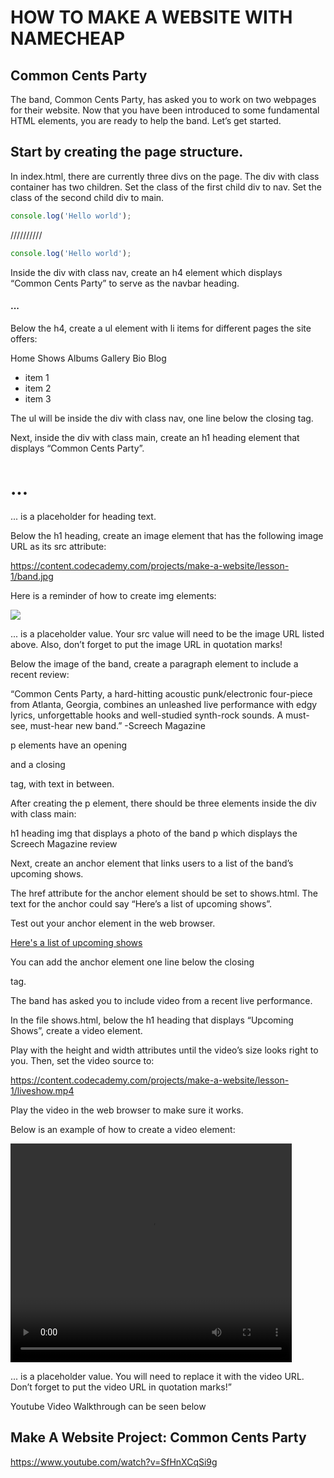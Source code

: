 HOW TO MAKE A WEBSITE WITH NAMECHEAP
=========================================

Common Cents Party
--------------------
The band, Common Cents Party, has asked you to work on two webpages for their website. Now that you have been introduced to some fundamental HTML elements, you are ready to help the band. Let’s get started.

Start by creating the page structure.
-------------------------------------

In index.html, there are currently three divs on the page. The div with class container has two children. Set the class of the first child div to nav. Set the class of the second child div to main.


```js
console.log('Hello world');
```
//////////


```js
console.log('Hello world');
```



<div class="nav">
 
</div>
<div class="main">
 
</div>



Inside the div with class nav, create an h4 element which displays “Common Cents Party” to serve as the navbar heading.

<div class="nav">
   <h4>...</h4>
</div>

Below the h4, create a ul element with li items for different pages the site offers:

Home
Shows
Albums
Gallery
Bio
Blog

<ul>
   <li>item 1</li>
   <li>item 2</li>
   <li>item 3</li>
</ul>

The ul will be inside the div with class nav, one line below the closing </h4> tag.

Next, inside the div with class main, create an h1 heading element that displays “Common Cents Party”.

<div class="main">
   <h1>...</h1>
</div>

... is a placeholder for heading text.

Below the h1 heading, create an image element that has the following image URL as its src attribute:

 https://content.codecademy.com/projects/make-a-website/lesson-1/band.jpg

Here is a reminder of how to create img elements:

<img src="..."/>


... is a placeholder value. Your src value will need to be the image URL listed above. Also, don’t forget to put the image URL in quotation marks!

Below the image of the band, create a paragraph element to include a recent review:

“Common Cents Party, a hard-hitting acoustic punk/electronic four-piece from Atlanta, Georgia, combines an unleashed live performance with edgy lyrics, unforgettable hooks and well-studied synth-rock sounds. A must-see, must-hear new band.” -Screech Magazine

p elements have an opening <p> and a closing </p> tag, with text in between.

After creating the p element, there should be three elements inside the div with class main:


h1 heading
img that displays a photo of the band
p which displays the Screech Magazine review


Next, create an anchor element that links users to a list of the band’s upcoming shows.

The href attribute for the anchor element should be set to shows.html. The text for the anchor could say “Here’s a list of upcoming shows”.

Test out your anchor element in the web browser.

<a href="shows.html">Here's a list of upcoming shows</a>

You can add the anchor element one line below the closing </p> tag.


The band has asked you to include video from a recent live performance.

In the file shows.html, below the h1 heading that displays “Upcoming Shows”, create a video element.

Play with the height and width attributes until the video’s size looks right to you. Then, set the video source to:

 https://content.codecademy.com/projects/make-a-website/lesson-1/liveshow.mp4 

Play the video in the web browser to make sure it works.


Below is an example of how to create a video element:

<video width="450px" height="350px" controls>
   <source src="..." type="video/mp4">
</video>


... is a placeholder value. You will need to replace it with the video URL. Don’t forget to put the video URL in quotation marks!”


Youtube Video Walkthrough can be seen below


Make A Website Project: Common Cents Party
-------------------------------------------

https://www.youtube.com/watch?v=SfHnXCqSi9g






